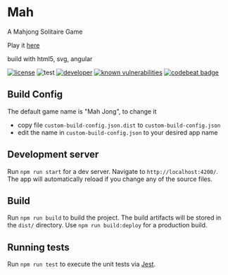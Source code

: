 # Mah

A Mahjong Solitaire Game

Play it [here](https://ffalt.github.io/mah/)  

build with html5, svg, angular

[![license](https://img.shields.io/github/license/ffalt/mah.svg)](http://opensource.org/licenses/MIT)
![test](https://github.com/ffalt/mah/workflows/test/badge.svg)
[![developer](https://img.shields.io/badge/developer-awesome-brightgreen.svg)](https://github.com/ffalt/mah)
[![known vulnerabilities](https://snyk.io/test/github/ffalt/mah/badge.svg)](https://snyk.io/test/github/ffalt/mah)
[![codebeat badge](https://codebeat.co/badges/48c0b6bd-9bca-413a-a84b-7330deb4328e)](https://codebeat.co/projects/github-com-ffalt-mah-master) 

## Build Config

The default game name is "Mah Jong", to change it 
* copy file `custom-build-config.json.dist` to `custom-build-config.json`
* edit the name in `custom-build-config.json` to your desired app name

## Development server

Run `npm run start` for a dev server. Navigate to `http://localhost:4200/`. The app will automatically reload if you change any of the source files.

## Build

Run `npm run build` to build the project. The build artifacts will be stored in the `dist/` directory. Use `npm run build:deploy` for a production build.

## Running tests

Run `npm run test` to execute the unit tests via [Jest](https://jestjs.io/).
